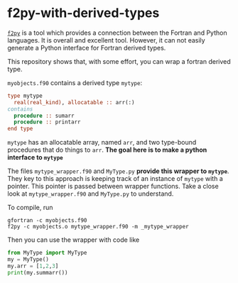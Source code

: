 # f2py-with-derived-types

[`f2py`](https://numpy.org/doc/stable/f2py/) is a tool which provides a connection between the Fortran and Python languages. It is overall and excellent tool. However, it can not easily generate a Python interface for Fortran derived types.

This repository shows that, with some effort, you can wrap a fortran derived type.

`myobjects.f90` contains a derived type `mytype`:

```fortran
type mytype
  real(real_kind), allocatable :: arr(:)
contains
  procedure :: sumarr
  procedure :: printarr
end type
```

`mytype` has an allocatable array, named `arr`, and two type-bound procedures that do things to `arr`. **The goal here is to make a python interface to `mytype`**

The files `mytype_wrapper.f90` and `MyType.py` **provide this wrapper to `mytype`**. They key to this approach is keeping track of an instance of `mytype` with a pointer. This pointer is passed between wrapper functions. Take a close look at `mytype_wrapper.f90` and `MyType.py` to understand.

To compile, run

```
gfortran -c myobjects.f90
f2py -c myobjects.o mytype_wrapper.f90 -m _mytype_wrapper
```

Then you can use the wrapper with code like 

```python
from MyType import MyType
my = MyType()
my.arr = [1,2,3]
print(my.summarr())
```
